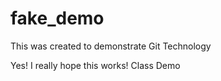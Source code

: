 # fake_demo
This was created to demonstrate Git Technology

Yes! I really hope this works!
Class Demo
